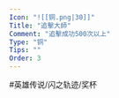 ```yaml
---
Icon: "![[铜.png|30]]"
Title: "追擊大師"
Comment: "追擊成功500次以上"
Type: "铜"
Tips: ""
Order: 3
---
```


#英雄传说/闪之轨迹/奖杯 